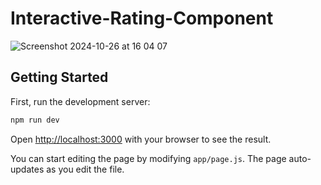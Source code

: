 # Interactive-Rating-Component

![Screenshot 2024-10-26 at 16 04 07](https://github.com/user-attachments/assets/0ffb1801-b3c1-4ec1-b737-4aad7f20ed4c)

## Getting Started

First, run the development server:

```bash
npm run dev

```

Open [http://localhost:3000](http://localhost:3000) with your browser to see the result.

You can start editing the page by modifying `app/page.js`. The page auto-updates as you edit the file.
